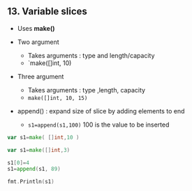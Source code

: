 ## 13. Variable slices

- Uses **make()**
- Two argument
	- Takes arguments : type and length/capacity
	- `make([]int, 10)
- Three argument
	- Takes arguments : type ,length, capacity 
	- `make([]int, 10, 15)`

- append() : expand size of slice by adding elements to end
	- `s1=append(s1,100)` 100 is the value to be inserted

```go
var s1=make( []int,10 )
```

```go
var s1=make([]int,3)

s1[0]=4
s1=append(s1, 89)

fmt.Println(s1)
```
